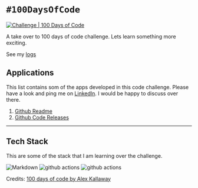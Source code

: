 # `#100DaysOfCode`
[![Challenge | 100 Days of Code](https://img.shields.io/static/v1?label=Challenge&labelColor=384357&message=100%20Days%20of%20Code&color=00b4ee&style=for-the-badge&link=https://www.100daysofcode.com)](https://www.100daysofcode.com)

A take over to 100 days of code challenge. Lets learn something more exciting.

See my [logs](LOGS.md)

## Applications
This list contains som of the apps developed in this code challenge. Please have a look and ping me on [LinkedIn](https://www.linkedin.com/in/mexsonfernandes/). I would be happy to discuss over there.
1. [Github Readme](https://github.com/MexsonFernandes/MexsonFernandes)
2. [Github Code Releases](https://github.com/MexsonFernandes/100daysofcode/blob/master/.github/workflows/)
------------------

## Tech Stack
This are some of the stack that I am learning over the challenge.

<img alt="Markdown" src="https://img.shields.io/badge/Markdown-000?logo=markdown&logoColor=white">
<img alt="github actions" src="https://img.shields.io/badge/-Github_Actions-2088FF?logo=github-actions&logoColor=white" />
<img alt="github actions" src="https://img.shields.io/badge/-Nuxt.js-41b883?logo=nuxt.js&logoColor=white" 

--------------
Credits: [ 100 days of code by Alex Kallaway](https://github.com/kallaway/100-days-of-code)
